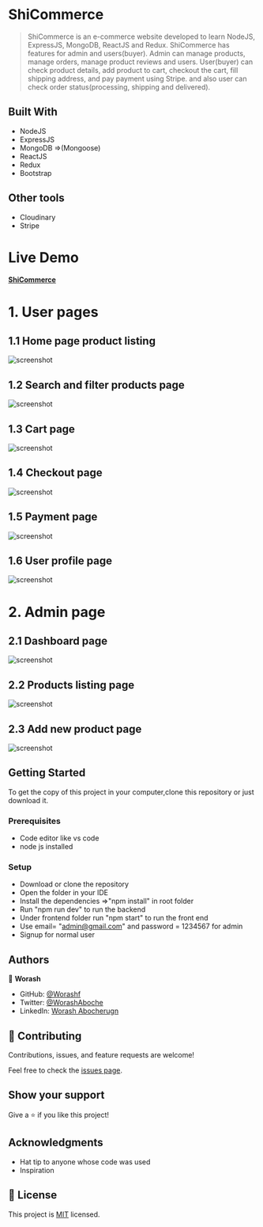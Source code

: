 # ShiCommerce

> ShiCommerce is an e-commerce website developed to learn NodeJS, ExpressJS, MongoDB, ReactJS and Redux.  ShiCommerce has  features for admin and users(buyer).
 Admin can manage products, manage orders, manage product reviews and users. User(buyer) can check product details, add product to cart, checkout the cart,  fill shipping address, and pay payment using Stripe. and also user can check order status(processing, shipping and delivered).

## Built With

- NodeJS
- ExpressJS
- MongoDB =>(Mongoose)
- ReactJS
- Redux
- Bootstrap

## Other tools
 - Cloudinary 
 - Stripe

  
# Live Demo
#### [ShiCommerce](https://shicomm.onrender.com/)
# 1. User pages 
## 1.1 Home page product listing 
![screenshot](screenshot/home.PNG)

##  1.2 Search and filter products page
![screenshot](screenshot/filter%20and%20search.PNG)

## 1.3  Cart page 
![screenshot](screenshot/cart.PNG)
##  1.4 Checkout page 
![screenshot](screenshot/checkout.PNG)

## 1.5 Payment page
![screenshot](screenshot/payment.PNG)

## 1.6  User profile page
![screenshot](screenshot/profile.PNG)

# 2. Admin page
## 2.1 Dashboard page
![screenshot](screenshot/dashboard.PNG)
## 2.2 Products listing page
![screenshot](screenshot/all-product.PNG)
## 2.3  Add new product page
![screenshot](screenshot/add%20proct.PNG)

## Getting Started

To get the copy of this project in your computer,clone this repository or just download it.

### Prerequisites

- Code editor like vs code
- node js installed

### Setup

- Download or clone the repository
- Open the folder in your IDE
- Install the dependencies =>"npm install"  in root folder 
-  Run "npm run dev" to run the backend
- Under frontend folder run  "npm start" to run the front end
- Use  email=  "admin@gmail.com" and password = 1234567  for admin
- Signup for normal user



## Authors

👤 **Worash**

- GitHub: [@Worashf](https://github.com/worashf)
- Twitter: [@WorashAboche](https://twitter.com/WorashAboche)
- LinkedIn: [Worash Abocherugn](https://www.linkedin.com/in/worash-abocherugn-a02219154/)

## 🤝 Contributing

Contributions, issues, and feature requests are welcome!

Feel free to check the [issues page](../../issues/).

## Show your support

Give a ⭐️ if you like this project!

## Acknowledgments

- Hat tip to anyone whose code was used
- Inspiration

## 📝 License

This project is [MIT](./MIT.md) licensed.
